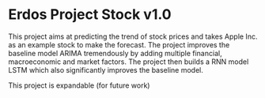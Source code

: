 # Erdos Project Stock v1.0
 
This project aims at predicting the trend of stock prices and takes Apple Inc. as an example stock to make the forecast. The project improves the baseline model ARIMA tremendously by adding multiple financial, macroeconomic and market factors. The project then builds a RNN model LSTM which also significantly improves the baseline model.

This project is expandable (for future work)